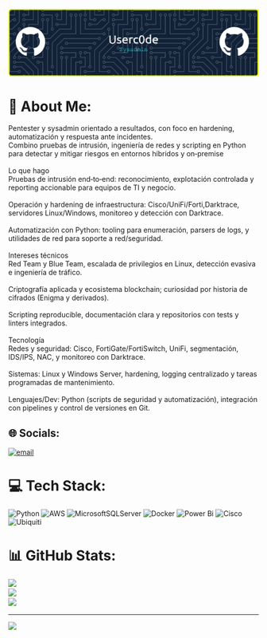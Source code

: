 ![Header](./github-header-banner.png)





# 💫 About Me:
Pentester y sysadmin orientado a resultados, con foco en hardening, automatización y respuesta ante incidentes. <br>Combino pruebas de intrusión, ingeniería de redes y scripting en Python para detectar y mitigar riesgos en entornos híbridos y on‑premise<br><br>Lo que hago<br>Pruebas de intrusión end‑to‑end: reconocimiento, explotación controlada y reporting accionable para equipos de TI y negocio.<br><br>Operación y hardening de infraestructura: Cisco/UniFi/Forti,Darktrace, servidores Linux/Windows, monitoreo y detección con Darktrace.<br><br>Automatización con Python: tooling para enumeración, parsers de logs, y utilidades de red para soporte a red/seguridad.<br><br>Intereses técnicos<br>Red Team y Blue Team, escalada de privilegios en Linux, detección evasiva e ingeniería de tráfico.<br><br>Criptografía aplicada y ecosistema blockchain; curiosidad por historia de cifrados (Enigma y derivados).<br><br>Scripting reproducible, documentación clara y repositorios con tests y linters integrados.<br><br>Tecnología<br>Redes y seguridad: Cisco, FortiGate/FortiSwitch, UniFi, segmentación, IDS/IPS, NAC, y monitoreo con Darktrace.<br><br>Sistemas: Linux y Windows Server, hardening, logging centralizado y tareas programadas de mantenimiento.<br><br>Lenguajes/Dev: Python (scripts de seguridad y automatización), integración con pipelines y control de versiones en Git.


## 🌐 Socials:
[![email](https://img.shields.io/badge/Email-D14836?logo=gmail&logoColor=white)](mailto:userc0demail@gmail.com) 

# 💻 Tech Stack:
![Python](https://img.shields.io/badge/python-3670A0?style=for-the-badge&logo=python&logoColor=ffdd54) ![AWS](https://img.shields.io/badge/AWS-%23FF9900.svg?style=for-the-badge&logo=amazon-aws&logoColor=white) ![MicrosoftSQLServer](https://img.shields.io/badge/Microsoft%20SQL%20Server-CC2927?style=for-the-badge&logo=microsoft%20sql%20server&logoColor=white) ![Docker](https://img.shields.io/badge/docker-%230db7ed.svg?style=for-the-badge&logo=docker&logoColor=white) ![Power Bi](https://img.shields.io/badge/power_bi-F2C811?style=for-the-badge&logo=powerbi&logoColor=black) ![Cisco](https://img.shields.io/badge/cisco-%23049fd9.svg?style=for-the-badge&logo=cisco&logoColor=black) ![Ubiquiti](https://img.shields.io/badge/ubiquiti-%230559C9.svg?style=for-the-badge&logo=ubiquiti&logoColor=white)
# 📊 GitHub Stats:
![](https://github-readme-stats.vercel.app/api?username=Userc0de&theme=onedark&hide_border=true&include_all_commits=false&count_private=false)<br/>
![](https://nirzak-streak-stats.vercel.app/?user=Userc0de&theme=onedark&hide_border=true)<br/>
![](https://github-readme-stats.vercel.app/api/top-langs/?username=Userc0de&theme=onedark&hide_border=true&include_all_commits=false&count_private=false&layout=compact)

---
[![](https://visitcount.itsvg.in/api?id=Userc0de&icon=0&color=0)](https://visitcount.itsvg.in)

<!-- Proudly created with GPRM ( https://gprm.itsvg.in ) -->
